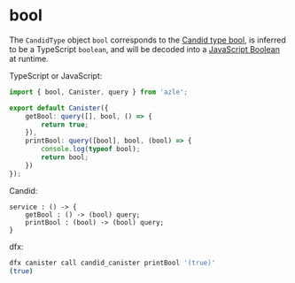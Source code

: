 # bool

The `CandidType` object `bool` corresponds to the [Candid type bool](https://internetcomputer.org/docs/current/references/candid-ref#type-bool), is inferred to be a TypeScript `boolean`, and will be decoded into a [JavaScript Boolean](https://developer.mozilla.org/en-US/docs/Web/JavaScript/Reference/Global_Objects/Boolean) at runtime.

TypeScript or JavaScript:

```typescript
import { bool, Canister, query } from 'azle';

export default Canister({
    getBool: query([], bool, () => {
        return true;
    }),
    printBool: query([bool], bool, (bool) => {
        console.log(typeof bool);
        return bool;
    })
});
```

Candid:

```
service : () -> {
    getBool : () -> (bool) query;
    printBool : (bool) -> (bool) query;
}
```

dfx:

```bash
dfx canister call candid_canister printBool '(true)'
(true)
```
